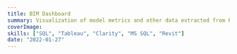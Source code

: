 ```yaml
---
title: BIM Dashboard
summary: Visualization of model metrics and other data extracted from Revit models by IMAGINiT Clarity
coverImage:
skills: ["SQL", "Tableau", "Clarity", "MS SQL", "Revit"]
date: "2022-01-27"
---
```

